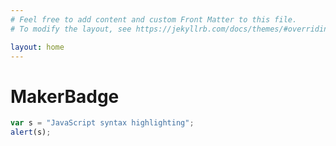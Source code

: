 ```yaml
---
# Feel free to add content and custom Front Matter to this file.
# To modify the layout, see https://jekyllrb.com/docs/themes/#overriding-theme-defaults

layout: home
---
```


# MakerBadge


```javascript
var s = "JavaScript syntax highlighting";
alert(s);
```
